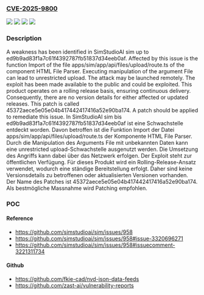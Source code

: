 ### [CVE-2025-9800](https://cve.mitre.org/cgi-bin/cvename.cgi?name=CVE-2025-9800)
![](https://img.shields.io/static/v1?label=Product&message=sim&color=blue)
![](https://img.shields.io/static/v1?label=Version&message=ed9b9ad83f1a7c61f4392787fb51837d34eeb0af%20&color=brightgreen)
![](https://img.shields.io/static/v1?label=Vulnerability&message=Improper%20Access%20Controls&color=brightgreen)
![](https://img.shields.io/static/v1?label=Vulnerability&message=Unrestricted%20Upload&color=brightgreen)

### Description

A weakness has been identified in SimStudioAI sim up to ed9b9ad83f1a7c61f4392787fb51837d34eeb0af. Affected by this issue is the function Import of the file apps/sim/app/api/files/upload/route.ts of the component HTML File Parser. Executing manipulation of the argument File can lead to unrestricted upload. The attack may be launched remotely. The exploit has been made available to the public and could be exploited. This product operates on a rolling release basis, ensuring continuous delivery. Consequently, there are no version details for either affected or updated releases. This patch is called 45372aece5e05e04b417442417416a52e90ba174. A patch should be applied to remediate this issue.
In SimStudioAI sim bis ed9b9ad83f1a7c61f4392787fb51837d34eeb0af ist eine Schwachstelle entdeckt worden. Davon betroffen ist die Funktion Import der Datei apps/sim/app/api/files/upload/route.ts der Komponente HTML File Parser. Durch die Manipulation des Arguments File mit unbekannten Daten kann eine unrestricted upload-Schwachstelle ausgenutzt werden. Die Umsetzung des Angriffs kann dabei über das Netzwerk erfolgen. Der Exploit steht zur öffentlichen Verfügung. Für dieses Produkt wird ein Rolling-Release-Ansatz verwendet, wodurch eine ständige Bereitstellung erfolgt. Daher sind keine Versionsdetails zu betroffenen oder aktualisierten Versionen vorhanden. Der Name des Patches ist 45372aece5e05e04b417442417416a52e90ba174. Als bestmögliche Massnahme wird Patching empfohlen.

### POC

#### Reference
- https://github.com/simstudioai/sim/issues/958
- https://github.com/simstudioai/sim/issues/958#issue-3320696271
- https://github.com/simstudioai/sim/issues/958#issuecomment-3221311734

#### Github
- https://github.com/fkie-cad/nvd-json-data-feeds
- https://github.com/zast-ai/vulnerability-reports

